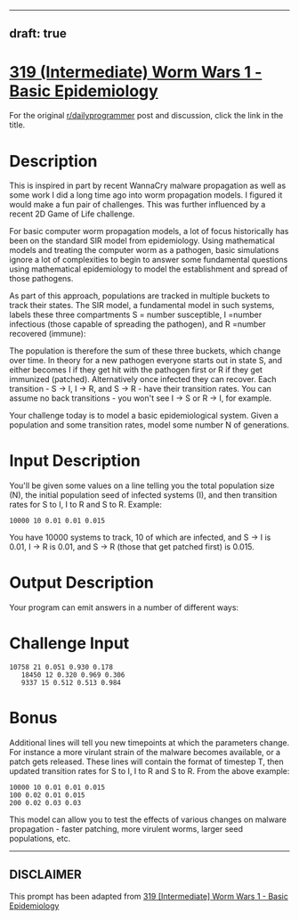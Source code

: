 ---
draft: true
----

# [319 (Intermediate) Worm Wars 1 - Basic Epidemiology](https://www.reddit.com/r/dailyprogrammer/comments/6h9woe/20160614_challenge_319_intermediate_worm_wars_1/)

For the original [r/dailyprogrammer](https://www.reddit.com/r/dailyprogrammer/) post and discussion, click the link in the title.

# Description
This is inspired in part by recent WannaCry malware propagation as well as some work I did a long time ago into worm propagation models. I figured it would make a fun pair of challenges. This was further influenced by a recent 2D Game of Life challenge. 

For basic computer worm propagation models, a lot of focus historically has been on the standard SIR model from epidemiology. Using mathematical models and treating the computer worm as a pathogen, basic simulations ignore a lot of complexities to begin to answer some fundamental questions using mathematical epidemiology to model the establishment and spread of those pathogens. 

As part of this approach, populations are tracked in multiple buckets to track their states. The SIR model, a fundamental model in such systems, labels these three compartments S = number susceptible, I =number infectious (those capable of spreading the pathogen), and R =number recovered (immune):

The population is therefore the sum of these three buckets, which change over time. In theory for a new pathogen everyone starts out in state S, and either becomes I if they get hit with the pathogen first or R if they get immunized (patched). Alternatively once infected they can recover. Each transition - S -> I, I -> R, and S -> R - have their transition rates. You can assume no back transitions - you won't see I -> S or R -> I, for example. 

Your challenge today is to model a basic epidemiological system. Given a population and some transition rates, model some number N of generations. 

# Input Description
You'll be given some values on a line telling you the total population size (N), the initial population seed of infected systems (I), and then transition rates for S to I, I to R and S to R. Example:


```
10000 10 0.01 0.01 0.015
```
You have 10000 systems to track, 10 of which are infected, and S -> I is 0.01, I -> R is 0.01, and S -> R (those that get patched first) is 0.015. 

# Output Description
Your program can emit answers in a number of different ways:

# Challenge Input

```
10758 21 0.051 0.930 0.178
   18450 12 0.320 0.969 0.306
   9337 15 0.512 0.513 0.984
```
# Bonus
Additional lines will tell you new timepoints at which the parameters change. For instance a more virulant strain of the malware becomes available, or a patch gets released. These lines will contain the format of timestep T, then updated transition rates for S to I, I to R and S to R. From the above example:


```
10000 10 0.01 0.01 0.015
100 0.02 0.01 0.015
200 0.02 0.03 0.03
```
This model can allow you to test the effects of various changes on malware propagation - faster patching, more virulent worms, larger seed populations, etc. 


----
## **DISCLAIMER**
This prompt has been adapted from [319 [Intermediate] Worm Wars 1 - Basic Epidemiology](https://www.reddit.com/r/dailyprogrammer/comments/6h9woe/20160614_challenge_319_intermediate_worm_wars_1/
)

